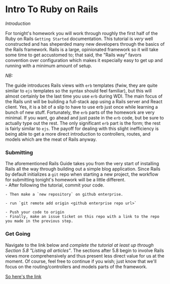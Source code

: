 # Intro To Ruby on Rails

_Introduction_

For tonight's homework you will work through roughly the first half of the Ruby on Rails `Getting Started` documentation.  This tutorial is _very_ well constructed and has sheperded many new developers through the basics of the Rails framework.  Rails is a large, opinionated framework so it will take some time to get accustomed to; that said, the "Rails way" favors convention over configuration which makes it especially easy to get up and running with a minimum amount of setup.

*NB:*

The guide introduces Rails views with `erb` templates (fwiw, they are quite similar to `ejs` templates so the syntax should feel familiar), but this will almost certainly be the last time you use `erb` during WDI.  The main focus of the Rails unit will be building a full-stack app using a Rails server and React client.  Yes, it is a bit of a slip to have to use erb just once while learning a bunch of new stuff.  Fortunately, the `erb` parts of the homework are very minimal.  If you want, go ahead and just paste in the `erb` code, but be sure to actually type out the rest.  The only significant `erb` part is the form; the rest is fairly similar to `ejs`.  The payoff for dealing with this slight inefficiency is being able to get a more direct introduction to controllers, routes, and models which are the meat of Rails anyway.

### Submitting

The aforementioned Rails Guide takes you from the very start of installing Rails all the way through building out a simple blog application.  Since Rails by default initializes a `git` repo when starting a new project, the workflow for submitting tonight's homework will be a little different.  
	- After following the tutorial, commit your code.
	
	- Then make a `new repository` on github enterprise.
	
	- run `git remote add origin <github enterprise repo url>`
	
	- Push your code to origin
	- Finally, make an issue ticket on this repo with a link to the repo you made in the previous step.

### Get Going

Navigate to the link below and *complete the tutorial at least up through Section 5.8 "Listing all articles"*.  The sections after 5.8 begin to involve Rails views more comprehensively and thus present less direct value for us at the moment.  Of course, feel free to continue if you wish; just know that we'll focus on the routing/controllers and models parts of the framework.

[So here's the link](https://guides.rubyonrails.org/getting_started.html)
